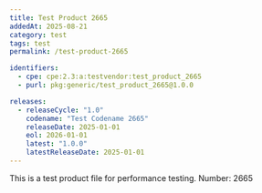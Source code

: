 ```yaml
---
title: Test Product 2665
addedAt: 2025-08-21
category: test
tags: test
permalink: /test-product-2665

identifiers:
  - cpe: cpe:2.3:a:testvendor:test_product_2665
  - purl: pkg:generic/test_product_2665@1.0.0

releases:
  - releaseCycle: "1.0"
    codename: "Test Codename 2665"
    releaseDate: 2025-01-01
    eol: 2026-01-01
    latest: "1.0.0"
    latestReleaseDate: 2025-01-01
---
```


This is a test product file for performance testing. Number: 2665
